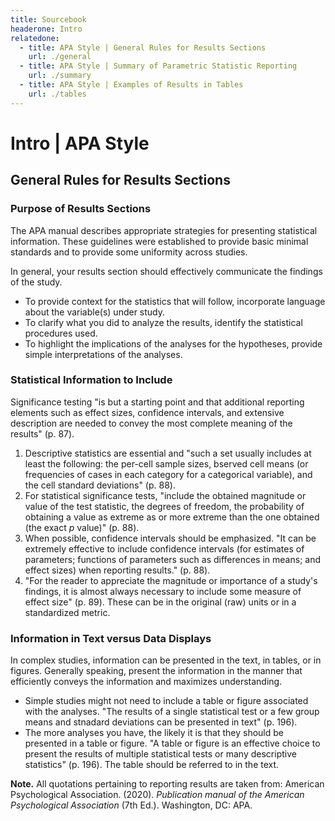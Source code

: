 ```yaml
---
title: Sourcebook
headerone: Intro
relatedone:
  - title: APA Style | General Rules for Results Sections
    url: ./general
  - title: APA Style | Summary of Parametric Statistic Reporting
    url: ./summary
  - title: APA Style | Examples of Results in Tables
    url: ./tables
---
```


# Intro | APA Style

## General Rules for Results Sections

### Purpose of Results Sections

The APA manual describes appropriate strategies for presenting statistical information. These guidelines were established to provide basic minimal standards and to provide some uniformity across studies.

In general, your results section should effectively communicate the findings of the study. 

- To provide context for the statistics that will follow, incorporate language about the variable(s) under study. 
- To clarify what you did to analyze the results, identify the statistical procedures used.
- To highlight the implications of the analyses for the hypotheses, provide simple interpretations of the analyses.

### Statistical Information to Include

Significance testing "is but a starting point and that additional reporting elements such as effect sizes, confidence intervals, and extensive description are needed to convey the most complete meaning of the results" (p. 87).

1. Descriptive statistics are essential and "such a set usually includes at least the following: the per-cell sample sizes, bserved cell means (or frequencies of cases in each category for a categorical variable), and the cell standard deviations" (p. 88).
2. For statistical significance tests, "include the obtained magnitude or value of the test statistic, the degrees of freedom, the probability of obtaining a value as extreme as or more extreme than the one obtained (the exact *p* value)" (p. 88).
3. When possible, confidence intervals should be emphasized. "It can be extremely effective to include confidence intervals (for estimates of parameters; functions of parameters such as differences in means; and effect sizes) when reporting results." (p. 88).
4. "For the reader to appreciate the magnitude or importance of a study's findings, it is almost always necessary to include some measure of effect size" (p. 89). These can be in the original (raw) units or in a standardized metric.

### Information in Text versus Data Displays 

In complex studies, information can be presented in the text, in tables, or in figures. Generally speaking, present the information in the manner that efficiently conveys the information and maximizes understanding.

- Simple studies might not need to include a table or figure associated with the analyses. "The results of a single statistical test or a few group means and stnadard deviations can be presented in text" (p. 196).
- The more analyses you have, the likely it is that they should be presented in a table or figure. "A table or figure is an effective choice to present the results of multiple statistical tests or many descriptive statistics" (p. 196). The table should be referred to in the text.

**Note.** All quotations pertaining to reporting results are taken from: American Psychological Association. (2020). *Publication manual of the American Psychological Association* (7th Ed.). Washington, DC: APA.
